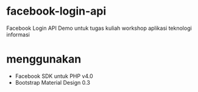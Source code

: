 # facebook-login-api
Facebook Login API Demo
untuk tugas kuliah workshop aplikasi teknologi informasi

# menggunakan
- Facebook SDK untuk PHP v4.0
- Bootstrap Material Design 0.3